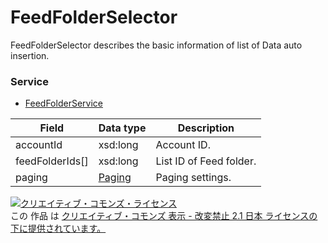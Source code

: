 # FeedFolderSelector
FeedFolderSelector describes the basic information of list of Data auto insertion.
### Service
+ [FeedFolderService](../services/FeedFolderService.md)

| Field | Data type | Description | 
|---|---|---|
| accountId| xsd:long| Account ID. |
| feedFolderIds[]| xsd:long| List ID of Feed folder. |
| paging| <a href="../data/Paging.md">Paging</a>| Paging settings. |
<a rel="license" href="http://creativecommons.org/licenses/by-nd/2.1/jp/"><img alt="クリエイティブ・コモンズ・ライセンス" style="border-width:0" src="https://i.creativecommons.org/l/by-nd/2.1/jp/88x31.png" /></a><br />この 作品 は <a rel="license" href="http://creativecommons.org/licenses/by-nd/2.1/jp/">クリエイティブ・コモンズ 表示 - 改変禁止 2.1 日本 ライセンスの下に提供されています。</a>
